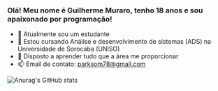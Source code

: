 ### Olá! Meu nome é Guilherme Muraro, tenho 18 anos e sou apaixonado por programação!

- 🔭 Atualmente sou um estudante
- 🌱 Estou cursando Análise e desenvolvimento de sistemas (ADS) na Universidade de Sorocaba (UNISO)
- 👯 Disposto a aprender tudo que a área me proporcionar
- 📫 Email de contato: parksom78@gmail.com

![Anurag's GitHub stats](https://github-readme-stats.vercel.app/api?username=MuraroGuilherme&show_icons=true&theme=transparent)
